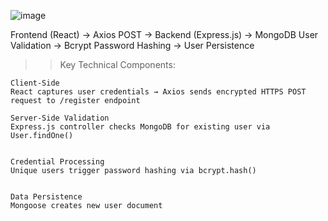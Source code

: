![image](https://github.com/user-attachments/assets/676cbfab-a0fc-476f-991c-208fef023f69)

Frontend (React) → Axios POST → Backend (Express.js) → MongoDB User Validation → Bcrypt Password Hashing → User Persistence

>>Key Technical Components:

    Client-Side
    React captures user credentials → Axios sends encrypted HTTPS POST request to /register endpoint

    Server-Side Validation
    Express.js controller checks MongoDB for existing user via User.findOne()
   

    Credential Processing
    Unique users trigger password hashing via bcrypt.hash()
   

    Data Persistence
    Mongoose creates new user document
